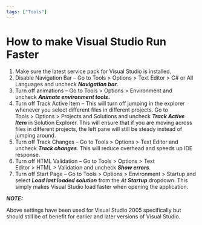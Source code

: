 ```yaml
---
tags: ["Tools"]
---
```


# How to make Visual Studio Run Faster
<!--markdownlint-disable MD013 MD029 MD036 MD024 MD033 MD040 MD042 MD001 MD051 MD025 MD052-->
1. Make sure the latest service pack for Visual Studio is installed.
2. Disable Navigation Bar – Go to Tools > Options > Text Editor > C# or All Languages and uncheck **_Navigation bar_**.
3. Turn off animations – Go to Tools > Options > Environment and uncheck **_Animate environment tools_.**
4. Turn off Track Active Item – This will turn off jumping in the explorer whenever you select different files in different projects. Go to Tools > Options > Projects and Solutions and uncheck _**Track Active Item**_ in Solution Explorer. This will ensure that if you are moving across files in different projects, the left pane will still be steady instead of jumping around.
5. Turn off Track Changes – Go to Tools > Options > Text Editor and uncheck **_Track changes_**. This will reduce overhead and speeds up IDE response.
6. Turn off HTML Validation – Go to Tools > Options > Text Editor > HTML > Validation and uncheck **_Show errors_**.
7. Turn off Start Page – Go to Tools > Options > Environment > Startup and select **_Load last loaded solution_** from the _At **Startup**_ dropdown. This simply makes Visual Studio load faster when opening the application.

***NOTE:***

Above settings have been used for Visual Studio 2005 specifically but should still be of benefit for earlier and later versions of Visual Studio.
